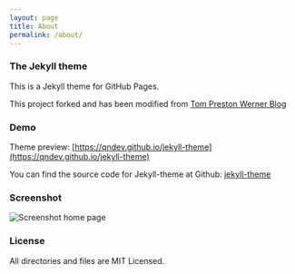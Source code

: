 ```yaml
---
layout: page
title: About
permalink: /about/
---
```


### The Jekyll theme

This is a Jekyll theme for GitHub Pages.

This project forked and has been modified from [Tom Preston Werner Blog](https://github.com/mojombo/mojombo.github.io)

### Demo

Theme preview: [https://qndev.github.io/jekyll-theme](https://qndev.github.io/jekyll-theme)

You can find the source code for Jekyll-theme at Github: [jekyll-theme](https://github.com/qndev/jekyll-theme)

### Screenshot

![Screenshot home page](https://raw.githubusercontent.com/qndev/jekyll-theme/master/images/screenshot.png)

### License

All directories and files are MIT Licensed.
